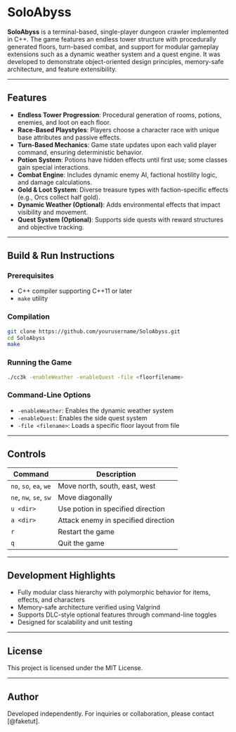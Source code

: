 
# SoloAbyss

**SoloAbyss** is a terminal-based, single-player dungeon crawler implemented in C++. The game features an endless tower structure with procedurally generated floors, turn-based combat, and support for modular gameplay extensions such as a dynamic weather system and a quest engine. It was developed to demonstrate object-oriented design principles, memory-safe architecture, and feature extensibility.

---

## Features

- **Endless Tower Progression**: Procedural generation of rooms, potions, enemies, and loot on each floor.
- **Race-Based Playstyles**: Players choose a character race with unique base attributes and passive effects.
- **Turn-Based Mechanics**: Game state updates upon each valid player command, ensuring deterministic behavior.
- **Potion System**: Potions have hidden effects until first use; some classes gain special interactions.
- **Combat Engine**: Includes dynamic enemy AI, factional hostility logic, and damage calculations.
- **Gold & Loot System**: Diverse treasure types with faction-specific effects (e.g., Orcs collect half gold).
- **Dynamic Weather (Optional)**: Adds environmental effects that impact visibility and movement.
- **Quest System (Optional)**: Supports side quests with reward structures and objective tracking.

---

## Build & Run Instructions

### Prerequisites
- C++ compiler supporting C++11 or later
- `make` utility

### Compilation
```bash
git clone https://github.com/yourusername/SoloAbyss.git
cd SoloAbyss
make
```

### Running the Game
```bash
./cc3k -enableWeather -enableQuest -file <floorfilename>
```

### Command-Line Options
- `-enableWeather`: Enables the dynamic weather system
- `-enableQuest`: Enables the side quest system
- `-file <filename>`: Loads a specific floor layout from file

---

## Controls

| Command          | Description                                |
|------------------|--------------------------------------------|
| `no`, `so`, `ea`, `we` | Move north, south, east, west          |
| `ne`, `nw`, `se`, `sw` | Move diagonally                        |
| `u <dir>`        | Use potion in specified direction          |
| `a <dir>`        | Attack enemy in specified direction        |
| `r`              | Restart the game                           |
| `q`              | Quit the game                              |

---

## Development Highlights

- Fully modular class hierarchy with polymorphic behavior for items, effects, and characters
- Memory-safe architecture verified using Valgrind
- Supports DLC-style optional features through command-line toggles
- Designed for scalability and unit testing

---

## License

This project is licensed under the MIT License.

---

## Author

Developed independently. For inquiries or collaboration, please contact [@faketut].
